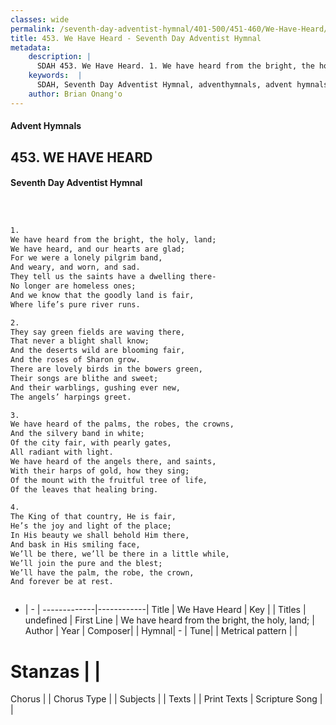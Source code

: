 ```yaml
---
classes: wide
permalink: /seventh-day-adventist-hymnal/401-500/451-460/We-Have-Heard/
title: 453. We Have Heard - Seventh Day Adventist Hymnal
metadata:
    description: |
      SDAH 453. We Have Heard. 1. We have heard from the bright, the holy, land; We have heard, and our hearts are glad; For we were a lonely pilgrim band, And weary, and worn, and sad. They tell us the saints have a dwelling there- No longer are homeless ones; And we know that the goodly land is fair, Where life’s pure river runs.
    keywords:  |
      SDAH, Seventh Day Adventist Hymnal, adventhymnals, advent hymnals, We Have Heard, We have heard from the bright, the holy, land; 
    author: Brian Onang'o
---
```


#### Advent Hymnals
## 453. WE HAVE HEARD
#### Seventh Day Adventist Hymnal

```txt



1.
We have heard from the bright, the holy, land;
We have heard, and our hearts are glad;
For we were a lonely pilgrim band,
And weary, and worn, and sad.
They tell us the saints have a dwelling there-
No longer are homeless ones;
And we know that the goodly land is fair,
Where life’s pure river runs.

2.
They say green fields are waving there,
That never a blight shall know;
And the deserts wild are blooming fair,
And the roses of Sharon grow.
There are lovely birds in the bowers green,
Their songs are blithe and sweet;
And their warblings, gushing ever new,
The angels’ harpings greet.

3.
We have heard of the palms, the robes, the crowns,
And the silvery band in white;
Of the city fair, with pearly gates,
All radiant with light.
We have heard of the angels there, and saints,
With their harps of gold, how they sing;
Of the mount with the fruitful tree of life,
Of the leaves that healing bring.

4.
The King of that country, He is fair,
He’s the joy and light of the place;
In His beauty we shall behold Him there,
And bask in His smiling face,
We’ll be there, we’ll be there in a little while,
We’ll join the pure and the blest;
We’ll have the palm, the robe, the crown,
And forever be at rest.



```

- |   -  |
-------------|------------|
Title | We Have Heard |
Key |  |
Titles | undefined |
First Line | We have heard from the bright, the holy, land; |
Author | 
Year | 
Composer|  |
Hymnal|  - |
Tune|  |
Metrical pattern | |
# Stanzas |  |
Chorus |  |
Chorus Type |  |
Subjects |  |
Texts |  |
Print Texts | 
Scripture Song |  |
  
